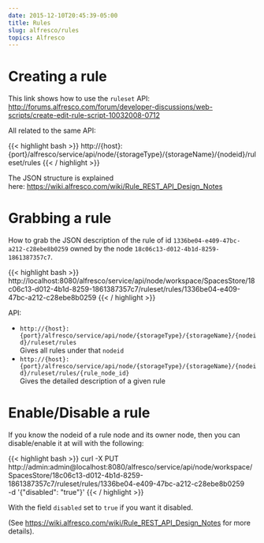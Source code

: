```yaml
---
date: 2015-12-10T20:45:39-05:00
title: Rules
slug: alfresco/rules
topics: Alfresco
---
```


# Creating a rule

This link shows how to use the `ruleset` API:
<http://forums.alfresco.com/forum/developer-discussions/web-scripts/create-edit-rule-script-10032008-0712>

All related to the same API:

{{< highlight bash >}}
http://{host}:{port}/alfresco/service/api/node/{storageType}/{storageName}/{nodeid}/ruleset/rules
{{< / highlight >}}

The JSON structure is explained here: <https://wiki.alfresco.com/wiki/Rule_REST_API_Design_Notes>

# Grabbing a rule

How to grab the JSON description of the rule of id `1336be04-e409-47bc-a212-c28ebe8b0259` owned by the node `18c06c13-d012-4b1d-8259-1861387357c7`.

{{< highlight bash >}}
http://localhost:8080/alfresco/service/api/node/workspace/SpacesStore/18c06c13-d012-4b1d-8259-1861387357c7/ruleset/rules/1336be04-e409-47bc-a212-c28ebe8b0259
{{< / highlight >}}

API:

+ `http://{host}:{port}/alfresco/service/api/node/{storageType}/{storageName}/{nodeid}/ruleset/rules`  
Gives all rules under that `nodeid`
+ `http://{host}:{port}/alfresco/service/api/node/{storageType}/{storageName}/{nodeid}/ruleset/rules/{rule_node_id}`  
Gives the detailed description of a given rule

# Enable/Disable a rule

If you know the nodeid of a rule node and its owner node, then you can disable/enable it at will with the following:

{{< highlight bash >}}
curl -X PUT \
    http://admin:admin@localhost:8080/alfresco/service/api/node/workspace/SpacesStore/18c06c13-d012-4b1d-8259-1861387357c7/ruleset/rules/1336be04-e409-47bc-a212-c28ebe8b0259 \
    -d '{"disabled": "true"}'
{{< / highlight >}}

With the field `disabled` set to `true` if you want it disabled.

(See <https://wiki.alfresco.com/wiki/Rule_REST_API_Design_Notes> for more details).
